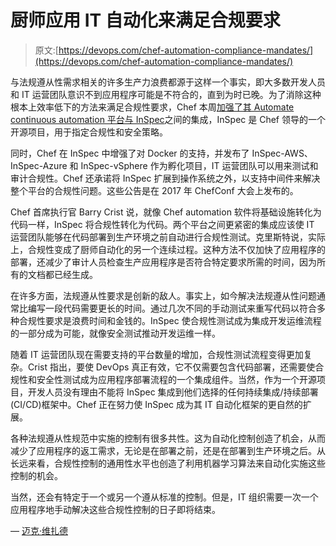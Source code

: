 # 厨师应用 IT 自动化来满足合规要求

> 原文:[https://devops.com/chef-automation-compliance-mandates/](https://devops.com/chef-automation-compliance-mandates/)

与法规遵从性需求相关的许多生产力浪费都源于这样一个事实，即大多数开发人员和 IT 运营团队意识不到应用程序可能是不符合的，直到为时已晚。为了消除这种根本上效率低下的方法来满足合规性要求，Chef 本周[加强了其 Automate continuous automation 平台与 InSpec](https://www.chef.io/press-release/chef-extends-continuous-automation-to-next-generation-architectures/)之间的集成，InSpec 是 Chef 领导的一个开源项目，用于指定合规性和安全策略。

同时，Chef 在 InSpec 中增强了对 Docker 的支持，并发布了 InSpec-AWS、InSpec-Azure 和 InSpec-vSphere 作为孵化项目，IT 运营团队可以用来测试和审计合规性。Chef 还承诺将 InSpec 扩展到操作系统之外，以支持中间件来解决整个平台的合规性问题。这些公告是在 2017 年 ChefConf 大会上发布的。

Chef 首席执行官 Barry Crist 说，就像 Chef automation 软件将基础设施转化为代码一样，InSpec 将合规性转化为代码。两个平台之间更紧密的集成应该使 IT 运营团队能够在代码部署到生产环境之前自动进行合规性测试。克里斯特说，实际上，合规性变成了厨师自动化的另一个连续过程。这种方法不仅加快了应用程序的部署，还减少了审计人员检查生产应用程序是否符合特定要求所需的时间，因为所有的文档都已经生成。

在许多方面，法规遵从性要求是创新的敌人。事实上，如今解决法规遵从性问题通常比编写一段代码需要更长的时间。通过几次不同的手动测试来重写代码以符合多种合规性要求是浪费时间和金钱的。InSpec 使合规性测试成为集成开发运维流程的一部分成为可能，就像安全测试推动开发运维一样。

随着 IT 运营团队现在需要支持的平台数量的增加，合规性测试流程变得更加复杂。Crist 指出，要使 DevOps 真正有效，它不仅需要包含代码部署，还需要使合规性和安全性测试成为应用程序部署流程的一个集成组件。当然，作为一个开源项目，开发人员没有理由不能将 InSpec 集成到他们选择的任何持续集成/持续部署(CI/CD)框架中。Chef 正在努力使 InSpec 成为其 IT 自动化框架的更自然的扩展。

各种法规遵从性规范中实施的控制有很多共性。这为自动化控制创造了机会，从而减少了应用程序的返工需求，无论是在部署之前，还是在部署到生产环境之后。从长远来看，合规性控制的通用性水平也创造了利用机器学习算法来自动化实施这些控制的机会。

当然，还会有特定于一个或另一个遵从标准的控制。但是，IT 组织需要一次一个应用程序地手动解决这些合规性控制的日子即将结束。

— [迈克·维扎德](https://devops.com/author/mike-vizard/)
